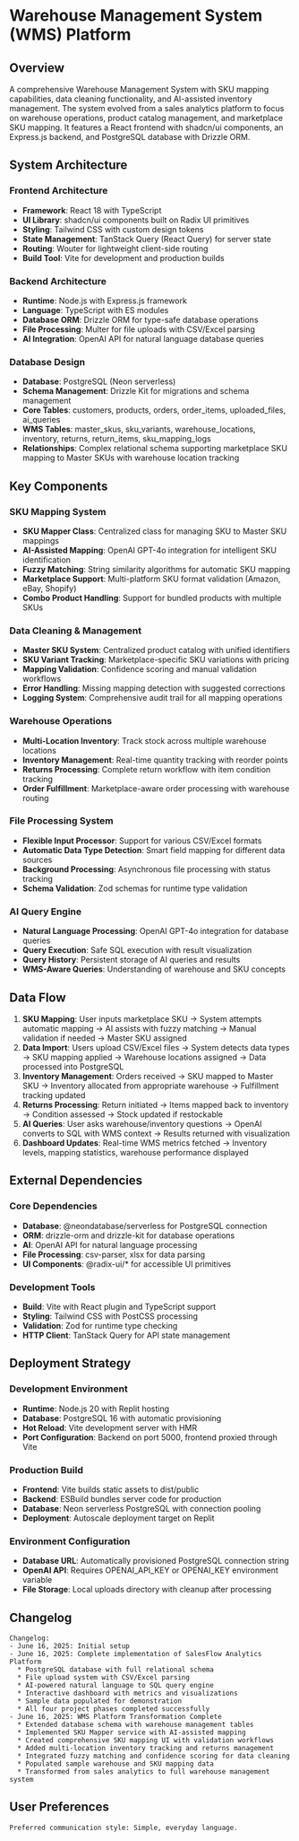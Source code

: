 # Warehouse Management System (WMS) Platform

## Overview

A comprehensive Warehouse Management System with SKU mapping capabilities, data cleaning functionality, and AI-assisted inventory management. The system evolved from a sales analytics platform to focus on warehouse operations, product catalog management, and marketplace SKU mapping. It features a React frontend with shadcn/ui components, an Express.js backend, and PostgreSQL database with Drizzle ORM.

## System Architecture

### Frontend Architecture
- **Framework**: React 18 with TypeScript
- **UI Library**: shadcn/ui components built on Radix UI primitives
- **Styling**: Tailwind CSS with custom design tokens
- **State Management**: TanStack Query (React Query) for server state
- **Routing**: Wouter for lightweight client-side routing
- **Build Tool**: Vite for development and production builds

### Backend Architecture
- **Runtime**: Node.js with Express.js framework
- **Language**: TypeScript with ES modules
- **Database ORM**: Drizzle ORM for type-safe database operations
- **File Processing**: Multer for file uploads with CSV/Excel parsing
- **AI Integration**: OpenAI API for natural language database queries

### Database Design
- **Database**: PostgreSQL (Neon serverless)
- **Schema Management**: Drizzle Kit for migrations and schema management
- **Core Tables**: customers, products, orders, order_items, uploaded_files, ai_queries
- **WMS Tables**: master_skus, sku_variants, warehouse_locations, inventory, returns, return_items, sku_mapping_logs
- **Relationships**: Complex relational schema supporting marketplace SKU mapping to Master SKUs with warehouse location tracking

## Key Components

### SKU Mapping System
- **SKU Mapper Class**: Centralized class for managing SKU to Master SKU mappings
- **AI-Assisted Mapping**: OpenAI GPT-4o integration for intelligent SKU identification
- **Fuzzy Matching**: String similarity algorithms for automatic SKU mapping
- **Marketplace Support**: Multi-platform SKU format validation (Amazon, eBay, Shopify)
- **Combo Product Handling**: Support for bundled products with multiple SKUs

### Data Cleaning & Management
- **Master SKU System**: Centralized product catalog with unified identifiers
- **SKU Variant Tracking**: Marketplace-specific SKU variations with pricing
- **Mapping Validation**: Confidence scoring and manual validation workflows
- **Error Handling**: Missing mapping detection with suggested corrections
- **Logging System**: Comprehensive audit trail for all mapping operations

### Warehouse Operations
- **Multi-Location Inventory**: Track stock across multiple warehouse locations
- **Inventory Management**: Real-time quantity tracking with reorder points
- **Returns Processing**: Complete return workflow with item condition tracking
- **Order Fulfillment**: Marketplace-aware order processing with warehouse routing

### File Processing System
- **Flexible Input Processor**: Support for various CSV/Excel formats
- **Automatic Data Type Detection**: Smart field mapping for different data sources
- **Background Processing**: Asynchronous file processing with status tracking
- **Schema Validation**: Zod schemas for runtime type validation

### AI Query Engine
- **Natural Language Processing**: OpenAI GPT-4o integration for database queries
- **Query Execution**: Safe SQL execution with result visualization
- **Query History**: Persistent storage of AI queries and results
- **WMS-Aware Queries**: Understanding of warehouse and SKU concepts

## Data Flow

1. **SKU Mapping**: User inputs marketplace SKU → System attempts automatic mapping → AI assists with fuzzy matching → Manual validation if needed → Master SKU assigned
2. **Data Import**: Users upload CSV/Excel files → System detects data types → SKU mapping applied → Warehouse locations assigned → Data processed into PostgreSQL
3. **Inventory Management**: Orders received → SKU mapped to Master SKU → Inventory allocated from appropriate warehouse → Fulfillment tracking updated
4. **Returns Processing**: Return initiated → Items mapped back to inventory → Condition assessed → Stock updated if restockable
5. **AI Queries**: User asks warehouse/inventory questions → OpenAI converts to SQL with WMS context → Results returned with visualization
6. **Dashboard Updates**: Real-time WMS metrics fetched → Inventory levels, mapping statistics, warehouse performance displayed

## External Dependencies

### Core Dependencies
- **Database**: @neondatabase/serverless for PostgreSQL connection
- **ORM**: drizzle-orm and drizzle-kit for database operations
- **AI**: OpenAI API for natural language processing
- **File Processing**: csv-parser, xlsx for data parsing
- **UI Components**: @radix-ui/* for accessible UI primitives

### Development Tools
- **Build**: Vite with React plugin and TypeScript support
- **Styling**: Tailwind CSS with PostCSS processing
- **Validation**: Zod for runtime type checking
- **HTTP Client**: TanStack Query for API state management

## Deployment Strategy

### Development Environment
- **Runtime**: Node.js 20 with Replit hosting
- **Database**: PostgreSQL 16 with automatic provisioning
- **Hot Reload**: Vite development server with HMR
- **Port Configuration**: Backend on port 5000, frontend proxied through Vite

### Production Build
- **Frontend**: Vite builds static assets to dist/public
- **Backend**: ESBuild bundles server code for production
- **Database**: Neon serverless PostgreSQL with connection pooling
- **Deployment**: Autoscale deployment target on Replit

### Environment Configuration
- **Database URL**: Automatically provisioned PostgreSQL connection string
- **OpenAI API**: Requires OPENAI_API_KEY or OPENAI_KEY environment variable
- **File Storage**: Local uploads directory with cleanup after processing

## Changelog

```
Changelog:
- June 16, 2025: Initial setup
- June 16, 2025: Complete implementation of SalesFlow Analytics Platform
  * PostgreSQL database with full relational schema
  * File upload system with CSV/Excel parsing
  * AI-powered natural language to SQL query engine
  * Interactive dashboard with metrics and visualizations
  * Sample data populated for demonstration
  * All four project phases completed successfully
- June 16, 2025: WMS Platform Transformation Complete
  * Extended database schema with warehouse management tables
  * Implemented SKU Mapper service with AI-assisted mapping
  * Created comprehensive SKU mapping UI with validation workflows
  * Added multi-location inventory tracking and returns management
  * Integrated fuzzy matching and confidence scoring for data cleaning
  * Populated sample warehouse and SKU mapping data
  * Transformed from sales analytics to full warehouse management system
```

## User Preferences

```
Preferred communication style: Simple, everyday language.
```